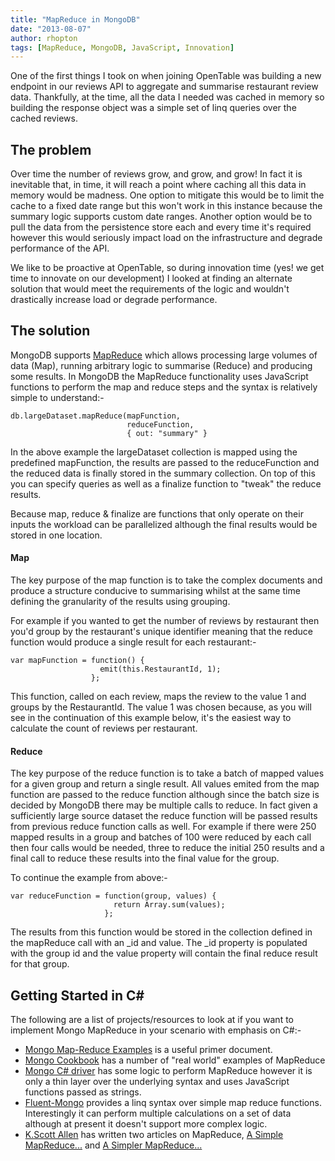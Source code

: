 ```yaml
---
title: "MapReduce in MongoDB"
date: "2013-08-07"
author: rhopton
tags: [MapReduce, MongoDB, JavaScript, Innovation]
---
```


One of the first things I took on when joining OpenTable was building a new endpoint in our reviews API to aggregate and summarise restaurant review data. Thankfully, at the time, all the data I needed was cached in memory so building the response object was a simple set of linq queries over the cached reviews.

## The problem

Over time the number of reviews grow, and grow, and grow! In fact it is inevitable that, in time, it will reach a point where caching all this data in memory would be madness. One option to mitigate this would be to limit the cache to a fixed date range but this won't work in this instance because the summary logic supports custom date ranges. Another option would be to pull the data from the persistence store each and every time it's required however this would seriously impact load on the infrastructure and degrade performance of the API.

We like to be proactive at OpenTable, so during innovation time (yes! we get time to innovate on our development) I looked at finding an alternate solution that would meet the requirements of the logic and wouldn't drastically increase load or degrade performance.

## The solution

MongoDB supports [MapReduce][1] which allows processing large volumes of data (Map), running arbitrary logic to summarise (Reduce) and producing some results. In MongoDB the MapReduce functionality uses JavaScript functions to perform the map and reduce steps and the syntax is relatively simple to understand:-

    db.largeDataset.mapReduce(mapFunction,
                              reduceFunction,
                              { out: "summary" }

In the above example the largeDataset collection is mapped using the predefined mapFunction, the results are passed to the reduceFunction and the reduced data is finally stored in the summary collection. On top of this you can specify queries as well as a finalize function to "tweak" the reduce results.

Because map, reduce & finalize are functions that only operate on their inputs the workload can be parallelized although the final results would be stored in one location.

#### Map

The key purpose of the map function is to take the complex documents and produce a structure conducive to summarising whilst at the same time defining the granularity of the results using grouping.

For example if you wanted to get the number of reviews by restaurant then you'd group by the restaurant's unique identifier meaning that the reduce function would produce a single result for each restaurant:-

    var mapFunction = function() {
                        emit(this.RestaurantId, 1);
                      };

This function, called on each review, maps the review to the value 1 and groups by the RestaurantId. The value 1 was chosen because, as you will see in the continuation of this example below, it's the easiest way to calculate the count of reviews per restaurant.

#### Reduce

The key purpose of the reduce function is to take a batch of mapped values for a given group and return a single result. All values emited from the map function are passed to the reduce function although since the batch size is decided by MongoDB there may be multiple calls to reduce. In fact given a sufficiently large source dataset the reduce function will be passed results from previous reduce function calls as well. For example if there were 250 mapped results in a group and batches of 100 were reduced by each call then four calls would be needed, three to reduce the initial 250 results and a final call to reduce these results into the final value for the group.

To continue the example from above:-

    var reduceFunction = function(group, values) {
                           return Array.sum(values);
                         };

The results from this function would be stored in the collection defined in the mapReduce call with an \_id and value. The \_id property is populated with the group id and the value property will contain the final reduce result for that group.

## Getting Started in C#

The following are a list of projects/resources to look at if you want to implement Mongo MapReduce in your scenario with emphasis on C#:-

- [Mongo Map-Reduce Examples][2] is a useful primer document.
- [Mongo Cookbook][3] has a number of "real world" examples of MapReduce
- [Mongo C# driver][4] has some logic to perform MapReduce however it is only a thin layer over the underlying syntax and uses JavaScript functions passed as strings.
- [Fluent-Mongo][5] provides a linq syntax over simple map reduce functions. Interestingly it can perform multiple calculations on a set of data although at present it doesn't support more complex logic.
- [K.Scott Allen][8] has written two articles on MapReduce, [A Simple MapReduce...][6] and [A Simpler MapReduce...][7]

[1]: http://en.wikipedia.org/wiki/MapReduce
[2]: http://docs.mongodb.org/manual/tutorial/map-reduce-examples
[3]: http://cookbook.mongodb.org
[4]: http://docs.mongodb.org/ecosystem/drivers/csharp
[5]: http://github.com/craiggwilson/fluent-mongo/wiki/Map-Reduce
[6]: http://odetocode.com/blogs/scott/archive/2012/03/19/a-simple-mapreduce-with-mongodb-and-c.aspx
[7]: http://odetocode.com/blogs/scott/archive/2012/03/29/a-simpler-mapreduce-with-mongodb-and-c.aspx
[8]: http://twitter.com/odetocode

